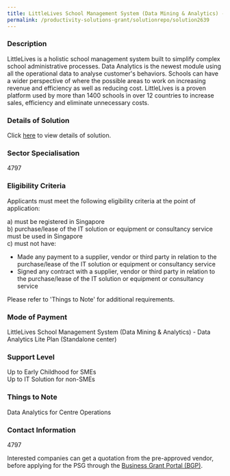 ```yaml
---
title: LittleLives School Management System (Data Mining & Analytics) - Data Analytics Lite Plan (Standalone center)
permalink: /productivity-solutions-grant/solutionrepo/solution2639
---
```


### Description

LittleLives is a holistic school management system built to simplify complex school administrative processes. Data Analytics is the newest module using all the operational data to analyse customer's behaviors. Schools can have a wider perspective of where the possible areas to work on increasing revenue and efficiency as well as reducing cost. LittleLives is a proven platform used by more than 1400 schools  in over 12 countries to increase sales, efficiency and eliminate unnecessary costs.

### Details of Solution

Click <a href='LittleLives Inc Pte. Ltd.' target='_blank' rel='noopener'>here</a> to view details of solution.

### Sector Specialisation

 4797 

### Eligibility Criteria

Applicants must meet the following eligibility criteria at the point of application:

a) must be registered in Singapore <br>
b) purchase/lease of the IT solution or equipment or consultancy service must be used in Singapore <br>
c) must not have:
- Made any payment to a supplier, vendor or third party in relation to the purchase/lease of the IT solution or equipment or consultancy service
- Signed any contract with a supplier, vendor or third party in relation to the purchase/lease of the IT solution or equipment or consultancy service

Please refer to 'Things to Note' for additional requirements.

### Mode of Payment
LittleLives School Management System (Data Mining & Analytics) - Data Analytics Lite Plan (Standalone center)

### Support Level
Up to Early Childhood for SMEs <br>
Up to IT Solution for non-SMEs

### Things to Note
Data Analytics for Centre Operations

### Contact Information
4797

Interested companies can get a quotation from the pre-approved vendor, before applying for the PSG through the <a target='_blank' rel='noopener' href='https://www.businessgrants.gov.sg/'>Business Grant Portal (BGP)</a>.
